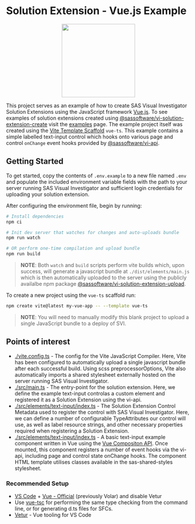 # Solution Extension - Vue.js Example

<img src="https://blog.vuejs.org/logo.svg" style="display: block; margin: auto; " width="200" height="200" />

This project serves as an example of how to create SAS Visual Investigator Solution Extensions using the JavaScript framework [Vue.js](https://vuejs.org/). To see examples of solution extensions created using [@sassoftware/vi-solution-extension-create](https://www.npmjs.com/package/@sassoftware/vi-solution-extension-create) visit the [examples](../) page. The example project itself was created using the [Vite Template Scaffold](https://vitejs.dev/guide/#scaffolding-your-first-vite-project) `vue-ts`. This example contains a simple labelled text-input control which hooks onto various page and control `onChange` event hooks provided by [@sassoftware/vi-api](https://www.npmjs.com/package/@sassoftware/vi-api).

## Getting Started

To get started, copy the contents of `.env.example` to a new file named `.env` and populate the included environment variable fields with the path to your server running SAS Visual Investigator and sufficient login credentials for uploading your solution extension.

After configuring the environment file, begin by running:

```sh
# Install dependencies
npm ci

# Init dev server that watches for changes and auto-uploads bundle
npm run watch

# OR perform one-time compilation and upload bundle
npm run build
```

> **NOTE**: Both `watch` and `build` scripts perform vite builds which, upon success, will generate a javascript bundle at `./dist/elements/main.js` which is then automatically uploaded to the server using the publicly availalbe npm package [@sassoftware/vi-solution-extension-upload](https://www.npmjs.com/package/@sassoftware/vi-solution-extension-upload).

To create a new project using the `vue-ts` scaffold run:

```bash
npm create vite@latest my-vue-app -- --template vue-ts
```

> **NOTE**: You will need to manually modify this blank project to upload a single JavaScript bundle to a deploy of SVI.

## Points of interest
- [./vite.config.ts](./vite.config.ts) - The config for the Vite JavaScript Compiler. Here, Vite has been configured to automatically upload a single javascript bundle after each successful build. Using scss preprocessorOptions, Vite also automatically imports a shared stylesheet externally hosted on the server running SAS Visual Investigator.
- [./src/main.ts](./src/main.ts) - The entry-point for the solution extension. Here, we define the example text-input controlas a custom element and registered it as a Solution Extension using the vi-api.
- [./src/elements/text-input/index.ts](./src/elements/text-input) - The Solution Extension Control Metadata used to register the control with SAS Visual Investigator. Here, we can define a number of configurable TypeAttributes our control will use, as well as label resource strings, and other necessary properties required when registering a Solution Extension.
- [./src/elements/text-input/index.ts](./src/elements/text-input) - A basic text-input example component written in Vue using the [Vue Compositon API](https://vuejs.org/guide/extras/composition-api-faq.html). Once mounted, this component registers a number of event hooks via the vi-api, including page and control state onChange hooks. The component HTML template utilises classes available in the sas-shared-styles stylesheet.

### Recommended Setup
- [VS Code](https://code.visualstudio.com/) + [Vue - Official](https://marketplace.visualstudio.com/items?itemName=Vue.volar) (previously Volar) and disable Vetur
- Use [vue-tsc](https://github.com/vuejs/language-tools/tree/master/packages/tsc) for performing the same type checking from the command line, or for generating d.ts files for SFCs.
- [Vetur](https://marketplace.visualstudio.com/items?itemName=octref.vetur) - Vue tooling for VS Code


